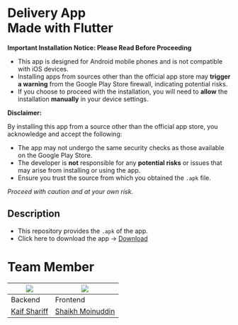 # Delivery App <br /> Made with Flutter

**Important Installation Notice: Please Read Before Proceeding**

- This app is designed for Android mobile phones and is not compatible with iOS devices.
- Installing apps from sources other than the official app store may __trigger a warning__ from the Google Play Store firewall, indicating potential risks.
- If you choose to proceed with the installation, you will need to __allow__ the installation __manually__ in your device settings.

**Disclaimer:**

By installing this app from a source other than the official app store, you acknowledge and accept the following:
- The app may not undergo the same security checks as those available on the Google Play Store.
- The developer is __not__ responsible for any __potential risks__ or issues that may arise from installing or using the app.
- Ensure you trust the source from which you obtained the `.apk` file.

*Proceed with caution and at your own risk.*

## Description
- This repository provides the `.apk` of the app.
- Click here to download the app -> [Download](https://github.com/KodeInnovate-WorkSpace/delivery-app/blob/main/app.apk)

# Team Member

|[<img src="https://avatars.githubusercontent.com/u/93507427?v=4" />](https://github.com/Kaif-Shariff)| [<img src="https://avatars.githubusercontent.com/u/98759447?v=4" />](https://github.com/Skmoin5502) |
|---|------------------------------------------------------------------------------------------------------------------------------------------|
| Backend | Frontend                                                                                                                                 |
| [Kaif Shariff](https://github.com/Kaif-Shariff) | [Shaikh Moinuddin](https://github.com/Skmoin5502)                                                                                        |
